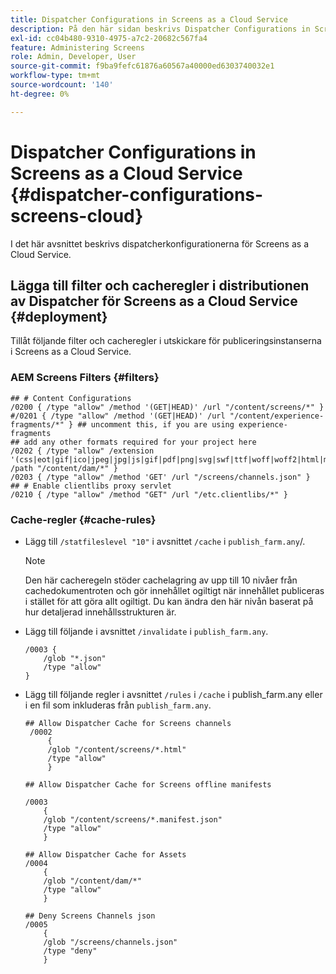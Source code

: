 ```yaml
---
title: Dispatcher Configurations in Screens as a Cloud Service
description: På den här sidan beskrivs Dispatcher Configurations in Screens as a Cloud Service.
exl-id: cc04b480-9310-4975-a7c2-20682c567fa4
feature: Administering Screens
role: Admin, Developer, User
source-git-commit: f9ba9fefc61876a60567a40000ed6303740032e1
workflow-type: tm+mt
source-wordcount: '140'
ht-degree: 0%

---
```


# Dispatcher Configurations in Screens as a Cloud Service {#dispatcher-configurations-screens-cloud}

I det här avsnittet beskrivs dispatcherkonfigurationerna för Screens as a Cloud Service.

## Lägga till filter och cacheregler i distributionen av Dispatcher för Screens as a Cloud Service {#deployment}

Tillåt följande filter och cacheregler i utskickare för publiceringsinstanserna i Screens as a Cloud Service.

### AEM Screens Filters {#filters}

```
## # Content Configurations
/0200 { /type "allow" /method '(GET|HEAD)' /url "/content/screens/*" }
#/0201 { /type "allow" /method '(GET|HEAD)' /url "/content/experience-fragments/*" } ## uncomment this, if you are using experience-fragments
## add any other formats required for your project here
/0202 { /type "allow" /extension '(css|eot|gif|ico|jpeg|jpg|js|gif|pdf|png|svg|swf|ttf|woff|woff2|html|mp4|mov|m4v)' /path "/content/dam/*" }
/0203 { /type "allow" /method 'GET' /url "/screens/channels.json" }
## # Enable clientlibs proxy servlet
/0210 { /type "allow" /method "GET" /url "/etc.clientlibs/*" }
```

### Cache-regler {#cache-rules}

* Lägg till `/statfileslevel "10"` i avsnittet `/cache` i `publish_farm.any`/.

  >[!NOTE]
  >Den här cacheregeln stöder cachelagring av upp till 10 nivåer från cachedokumentroten och gör innehållet ogiltigt när innehållet publiceras i stället för att göra allt ogiltigt. Du kan ändra den här nivån baserat på hur detaljerad innehållsstrukturen är.

* Lägg till följande i avsnittet `/invalidate` i `publish_farm.any`.

  ```
  /0003 {
      /glob "*.json"
      /type "allow"
  }
  ```

* Lägg till följande regler i avsnittet `/rules` i `/cache` i publish_farm.any eller i en fil som inkluderas från `publish_farm.any`.

  ```
  ## Allow Dispatcher Cache for Screens channels
   /0002
       {
       /glob "/content/screens/*.html"
       /type "allow"
       }
  
  ## Allow Dispatcher Cache for Screens offline manifests
  
  /0003
      {
      /glob "/content/screens/*.manifest.json"
      /type "allow"
      }
  
  ## Allow Dispatcher Cache for Assets
  /0004
      {
      /glob "/content/dam/*"
      /type "allow"
      }
  
  ## Deny Screens Channels json
  /0005
      {
      /glob "/screens/channels.json"
      /type "deny"
      }
  ```
